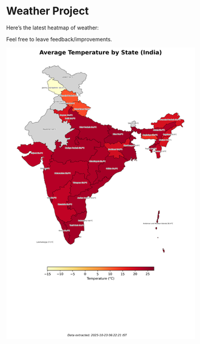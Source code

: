 # Weather Project

Here’s the latest heatmap of weather:

Feel free to leave feedback/improvements.

![India Heatmap](docs/assets/india_heatmap.png?v=F97C48)

